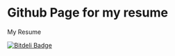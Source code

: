 Github Page for my resume
======

My Resume


[![Bitdeli Badge](https://d2weczhvl823v0.cloudfront.net/vjames19/resume/trend.png)](https://bitdeli.com/free "Bitdeli Badge")

